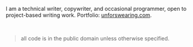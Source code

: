 I am a technical writer, copywriter, and occasional programmer, open to project-based writing work. Portfolio: [unforswearing.com](https://unforswearing.com).

<br />

> all code is in the public domain unless otherwise specified.
